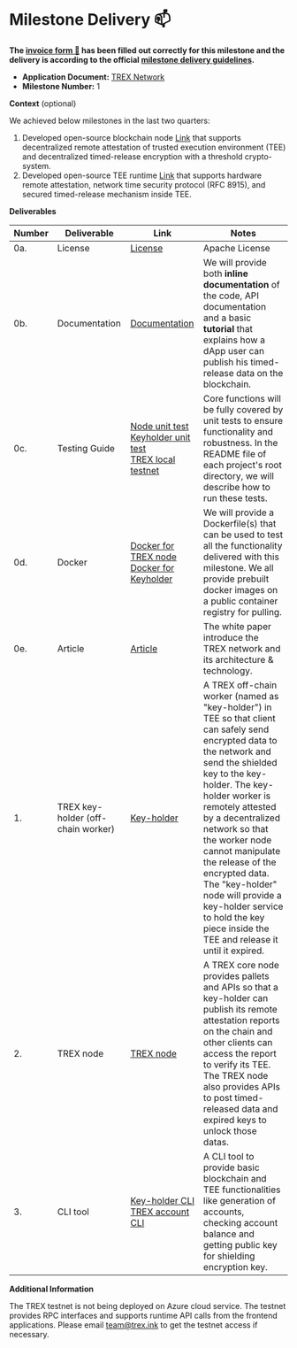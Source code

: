 # Milestone Delivery :mailbox:

**The [invoice form :pencil:](https://docs.google.com/forms/d/e/1FAIpQLSfmNYaoCgrxyhzgoKQ0ynQvnNRoTmgApz9NrMp-hd8mhIiO0A/viewform) has been filled out correctly for this milestone and the delivery is according to the official [milestone delivery guidelines](https://github.com/w3f/Grants-Program/blob/master/docs/milestone-deliverables-guidelines.md).**  

* **Application Document:** [TREX Network](https://github.com/w3f/Grants-Program/blob/master/applications/TREX_Network.md)
* **Milestone Number:** 1

**Context** (optional)

We achieved below milestones in the last two quarters:
1. Developed open-source blockchain node [Link](https://github.com/NexTokenTech/TREX) that supports decentralized remote attestation of trusted execution environment (TEE) and decentralized timed-release encryption with a threshold crypto-system. 
2. Developed open-source TEE runtime [Link](https://github.com/NexTokenTech/trex-keyholder) that supports hardware remote attestation, network time security protocol (RFC 8915), and secured timed-release mechanism inside TEE.


**Deliverables**

| Number | Deliverable | Link | Notes |
| ------------- | ------------- | ------------- |------------- |
| 0a. | License | [License](https://github.com/NexTokenTech/TREX/blob/main/LICENSE)|Apache License
| 0b. | Documentation |[Documentation](https://github.com/NexTokenTech/trex-doc-md) |We will provide both **inline documentation** of the code, API documentation and a basic **tutorial** that explains how a dApp user can publish his timed-release data on the blockchain. |
| 0c. | Testing Guide | [Node unit test](https://github.com/NexTokenTech/TREX)<br>  [Keyholder unit test](https://github.com/NexTokenTech/TREX#unit-test)<br> [TREX local testnet](https://github.com/NexTokenTech/trex-keyholder#integration-test) | Core functions will be fully covered by unit tests to ensure functionality and robustness. In the README file of each project's root directory, we will describe how to run these tests. |
| 0d. | Docker |[Docker for TREX node](https://github.com/NexTokenTech/TREX#build-docker-image)<br> [Docker for Keyholder](https://github.com/NexTokenTech/trex-keyholder#build-docker-images)| We will provide a Dockerfile(s) that can be used to test all the functionality delivered with this milestone. We all provide prebuilt docker images on a public container registry for pulling.|
| 0e. | Article |[Article](https://1drv.ms/b/s!AmAQnrV8ivm-hvFujGzjI5uaNzGdBQ?e=Ygvfj0)| The white paper introduce the TREX network and its architecture & technology. 
| 1. | TREX key-holder (off-chain worker) | [Key-holder](https://github.com/NexTokenTech/trex-keyholder) |A TREX off-chain worker (named as "key-holder") in TEE so that client can safely send encrypted data to the network and send the shielded key to the key-holder. The key-holder worker is remotely attested by a decentralized network so that the worker node cannot manipulate the release of the encrypted data. The "key-holder" node will provide a key-holder service to hold the key piece inside the TEE and release it until it expired.
| 2. | TREX node | [TREX node](https://github.com/NexTokenTech/TREX) |A TREX core node provides pallets and APIs so that a key-holder can publish its remote attestation reports on the chain and other clients can access the report to verify its TEE. The TREX node also provides APIs to post timed-released data and expired keys to unlock those datas.
| 3. | CLI tool | [Key-holder CLI](https://github.com/NexTokenTech/trex-keyholder) [TREX account CLI](https://github.com/NexTokenTech/trex-account-funds)|A CLI tool to provide basic blockchain and TEE functionalities like generation of accounts, checking account balance and getting public key for shielding encryption key.

**Additional Information**

The TREX testnet is not being deployed on Azure cloud service. The testnet provides RPC interfaces and supports runtime API calls from the frontend applications. Please email <team@trex.ink> to get the testnet access if necessary.
